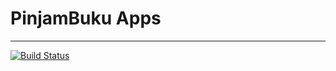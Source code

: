 # **PinjamBuku Apps**

---

[![Build Status](https://github.com/yaqubmw/pinjam-buku-apps/actions/workflows/build.yml/badge.svg)](https://github.com/yaqubmw/pinjam-buku-apps/actions/workflows/build.yml)